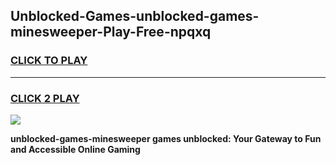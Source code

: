 
## Unblocked-Games-unblocked-games-minesweeper-Play-Free-npqxq
<h3>
<a href="https://premium76.site?title=unblocked-games-minesweeper&ref=10A">CLICK TO PLAY</a></h3>
<hr>

<h3>
<a href="https://premium76.site?title=unblocked-games-minesweeper&ref=10A">CLICK 2 PLAY</a>
  
</h3>

<a href="https://premium76.site?title=unblocked-games-minesweeper&ref=10A"><img src="https://clearcache.store/games.png"></a>


**unblocked-games-minesweeper games unblocked: Your Gateway to Fun and Accessible Online Gaming**
